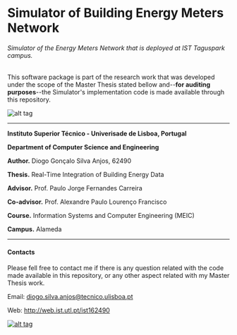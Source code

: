 # Simulator of Building Energy Meters Network 
###### Simulator of the Energy Meters Network that is deployed at IST Taguspark campus.

This software package is part of the research work that was developed under the scope of the Master Thesis stated bellow and--**for auditing purposes**--the Simulator's implementation code is made available through this repository.

![alt tag](http://web.ist.utl.pt/~ist162490/publications/SimulatorAndTagusparkBlueprintGitHubPic.png)

---
**Instituto Superior Técnico -  Univerisade de Lisboa, Portugal**

**Department of Computer Science and Engineering**

**Author.** Diogo Gonçalo Silva Anjos, 62490       

**Thesis.** Real-Time Integration of Building Energy Data

**Advisor.** Prof. Paulo Jorge Fernandes Carreira

**Co-advisor.** Prof. Alexandre Paulo Lourenço Francisco

**Course.** Information Systems and Computer Engineering (MEIC)

**Campus.** Alameda

---

#### Contacts

Please fell free to contact me if there is any question related with the code made available in this repository, or any other aspect related with my Master Thesis work.

Email:	diogo.silva.anjos@tecnico.ulisboa.pt

Web:	http://web.ist.utl.pt/ist162490

[![alt tag](http://web.ist.utl.pt/~ist162490/publications/gplv3.png "GNU GENERAL PUBLIC LICENSE Version 3, 29 June 2007") 
](/LICENSE)